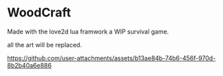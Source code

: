 # WoodCraft
Made with the love2d lua framwork
a WIP survival game.

all the art will be replaced.

https://github.com/user-attachments/assets/b13ae84b-74b6-456f-970d-8b2b40a6e886
